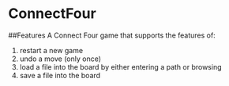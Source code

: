 # ConnectFour

##Features
 A Connect Four game that supports the features of:
 1. restart a new game
 2. undo a move (only once)
 3. load a file into the board by either entering a path or browsing
 4. save a file into the board
 
 
